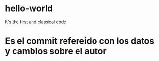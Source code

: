 # hello-world
It's the first and classical code
# Es el commit refereido con los datos y cambios sobre el autor
